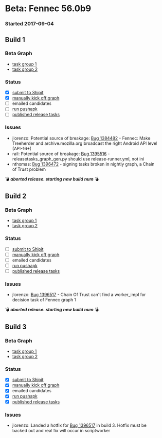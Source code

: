 # Beta: Fennec 56.0b9

### Started 2017-09-04

## Build 1

### Beta Graph
- [task group 1](https://tools.taskcluster.net/push-inspector/#/cZl-gqPpRwi7i70380hMxg)
- [task group 2](https://tools.taskcluster.net/push-inspector/#/dkTyxu_OT6auOGjYNGpS_g)

### Status
- [x] [submit to Shipit](https://wiki.mozilla.org/Release:Release_Automation_on_Mercurial:Starting_a_Release#Submit_to_Ship_It)
- [x] [manually kick off graph](https://github.com/mozilla/releasewarrior/blob/master/how-tos/fennec-temp-relpro.md#start-off-the-fennec-graph)
- [ ] emailed candidates
- [ ] [run pushapk](https://github.com/mozilla/releasewarrior/blob/master/how-tos/fennec-temp-relpro.md#run-pushapk-manually)
- [ ] [published release tasks](https://wiki.mozilla.org/Release:Release_Automation_on_Mercurial:Updates_through_Shipping#Post-release_tasks)

### Issues
- jlorenzo: Potential source of breakage: [Bug 1384482](https://bugzilla.mozilla.org/show_bug.cgi?id=1384482) - Fennec: Make Treeherder and archive.mozilla.org broadcast the right Android API level (API-16+)
- rail: Potential source of breakage: [Bug 1395516](https://bugzilla.mozilla.org/show_bug.cgi?id=1395516) - releasetasks_graph_gen.py should use release-runner.yml, not ini
- nthomas: [Bug 1396472](https://bugzil.la/1396472) - signing tasks broken in nightly graph, a Chain of Trust problem

:bomb: _**aborted release. starting new build num**_ :bomb:

## Build 2

### Beta Graph
- [task group 1](https://tools.taskcluster.net/push-inspector/#/fOOcKf2qQlixNT1ctM39zQ)
- [task group 2](https://tools.taskcluster.net/push-inspector/#/BLJjrsnZTJmIvDBW0xCx7A)

### Status
- [ ] [submit to Shipit](https://wiki.mozilla.org/Release:Release_Automation_on_Mercurial:Starting_a_Release#Submit_to_Ship_It)
- [ ] [manually kick off graph](https://github.com/mozilla/releasewarrior/blob/master/how-tos/fennec-temp-relpro.md#start-off-the-fennec-graph)
- [ ] emailed candidates
- [ ] [run pushapk](https://github.com/mozilla/releasewarrior/blob/master/how-tos/fennec-temp-relpro.md#run-pushapk-manually)
- [ ] [published release tasks](https://wiki.mozilla.org/Release:Release_Automation_on_Mercurial:Updates_through_Shipping#Post-release_tasks)

### Issues
- jlorenzo: [Bug 1396517](https://bugzil.la/1396517) - Chain Of Trust can't find a worker_impl for decision task of Fennec graph 1

:bomb: _**aborted release. starting new build num**_ :bomb:

## Build 3

### Beta Graph
- [task group 1](https://tools.taskcluster.net/push-inspector/#/RuNCJvZRSDazUTfLOgneVQ)
- [task group 2](https://tools.taskcluster.net/push-inspector/#/KMWiwXmNQ4-4uM2vxj-DiA)

### Status
- [x] [submit to Shipit](https://wiki.mozilla.org/Release:Release_Automation_on_Mercurial:Starting_a_Release#Submit_to_Ship_It)
- [x] [manually kick off graph](https://github.com/mozilla/releasewarrior/blob/master/how-tos/fennec-temp-relpro.md#start-off-the-fennec-graph)
- [x] emailed candidates
- [x] [run pushapk](https://github.com/mozilla/releasewarrior/blob/master/how-tos/fennec-temp-relpro.md#run-pushapk-manually)
- [x] [published release tasks](https://wiki.mozilla.org/Release:Release_Automation_on_Mercurial:Updates_through_Shipping#Post-release_tasks)

### Issues
- jlorenzo: Landed a hotfix for [Bug 1396517](https://bugzil.la/1396517) in build 3. Hotfix must be backed out and real fix will occur in scriptworker


